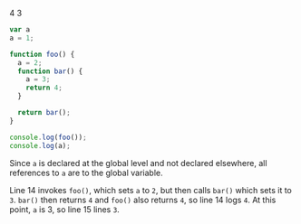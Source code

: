 4
3

```javascript
var a
a = 1;

function foo() {
  a = 2;
  function bar() {
    a = 3;
    return 4;
  }

  return bar();
}

console.log(foo());
console.log(a);
```

Since `a` is declared at the global level and not declared elsewhere, all references to `a` are to the global variable.

Line 14 invokes `foo()`, which sets `a` to `2`, but then calls `bar()` which sets it to `3`. `bar()` then returns `4` and `foo()` also returns `4`, so line 14 logs `4`. At this point, `a` is 3, so line 15 lines `3`.
